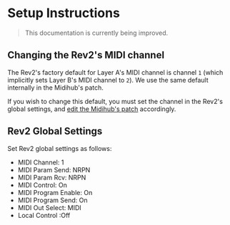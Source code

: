 # Setup Instructions
> This documentation is currently being improved.

## Changing the Rev2's MIDI channel
The Rev2's factory default for Layer A's MIDI channel is channel `1` (which implicitly sets Layer B's MIDI channel to `2`). We use the same default internally in the Midihub's patch.

If you wish to change this default, you must set the channel in the Rev2's global settings, and [edit the Midihub's patch]() accordingly. 

## Rev2 Global Settings
Set Rev2 global settings as follows:

- MIDI Channel: 1
- MIDI Param Send: NRPN
- MIDI Param Rcv: NRPN
- MIDI Control: On
- MIDI Program Enable: On
- MIDI Program Send: On
- MIDI Out Select: MIDI
- Local Control :Off
